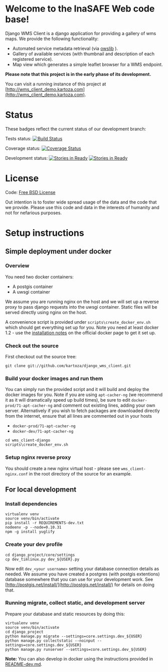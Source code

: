 # Welcome to the InaSAFE Web code base!

Django WMS Client is a django application for providing a gallery of wms maps.
We provide the following functionality:

* Automated service metadata retrieval (via [owslib](http://geopython.github.io/OWSLib/) ).
* Gallery of available services (with thumbnail and description of each registered service).
* Map view which generates a simple leaflet browser for a WMS endpoint.

**Please note that this project is in the early phase of its development.**

You can visit a running instance of this project at 
[http://wms_client_demo.kartoza.com](http://wms_client_demo.kartoza.com).

# Status

These badges reflect the current status of our development branch:

Tests status: [![Build Status](https://travis-ci.org/kartoza/wms_client-django.svg)](https://travis-ci.org/kartoza/wms_client-django)

Coverage status: [![Coverage Status](https://coveralls.io/repos/kartoza/django_wms_client/badge.png?branch=develop)](https://coveralls.io/r/kartoza/django_wms_client?branch=develop)

Development status: [![Stories in Ready](https://badge.waffle.io/kartoza/django_wms_client.svg?label=ready&title=Ready)](http://waffle.io/kartoza/django_wms_client) [![Stories in Ready](https://badge.waffle.io/kartoza/django_wms_client.svg?label=In%20Progress&title=In%20Progress)](http://waffle.io/kartoza/django_wms_client)

# License

Code: [Free BSD License](http://www.freebsd.org/copyright/freebsd-license.html)

Out intention is to foster wide spread usage of the data and the code that we
provide. Please use this code and data in the interests of humanity and not for
nefarious purposes.

# Setup instructions

## Simple deployment under docker

### Overview

You need two docker containers:

* A postgis container
* A uwsgi container

We assume you are running nginx on the host and we will set up a reverse
proxy to pass django requests into the uwsgi container. Static files will
be served directly using nginx on the host.

A convenience script is provided under ``scripts\create_docker_env.sh`` which
should get everything set up for you. Note you need at least docker 1.2 - use
the [installation notes](http://docs.docker.com/installation/ubuntulinux/) 
on the official docker page to get it set up.

### Check out the source


First checkout out the source tree:

```
git clone git://github.com/kartoza/django_wms_client.git
```

### Build your docker images and run them

You can simply run the provided script and it will build and deploy the docker
images for you. Note if you are using ``apt-cacher-ng`` (we recommend it as
it will dramatically speed up build times), be sure to edit 
``docker-prod/71-apt-cacher-ng`` and comment out existing lines, adding your
own server. Alternatively if you wish to fetch packages are downloaded directly
from the internet, ensure that all lines are commented out in your hosts

* ``docker-prod/71-apt-cacher-ng``
* ``docker-dev/71-apt-cacher-ng``


```
cd wms_client-django
scripts\create_docker_env.sh
```

### Setup nginx reverse proxy

You should create a new nginx virtual host - please see 
``wms_client-nginx.conf`` in the root directory of the source for an example.


## For local development

### Install dependencies

```
virtualenv venv
source venv/bin/activate
pip install -r REQUIREMENTS-dev.txt
nodeenv -p --node=0.10.31
npm -g install yuglify
```

### Create your dev profile


```
cd django_project/core/settings
cp dev_timlinux.py dev_${USER}.py
```

Now edit ``dev_<your username>`` setting your database connection details as
needed. We assume you have created a postgres (with postgis extentions) 
database somewhere that you can use for your development work. See 
[http://postgis.net/install/](http://postgis.net/install/) for details on doing
that.

### Running migrate, collect static, and development server

Prepare your database and static resources by doing this:

```
virtualenv venv
source venv/bin/activate
cd django_project
python manage.py migrate --settings=core.settings.dev_${USER}
python manage.py collectstatic --noinput --settings=core.settings.dev_${USER}
python manage.py runserver --settings=core.settings.dev_${USER}
```

**Note:** You can also develop in docker using the instructions provided in
[README-dev.md](https://github.com/aifdr/wms_client-django/blob/develop/README-dev.md).




